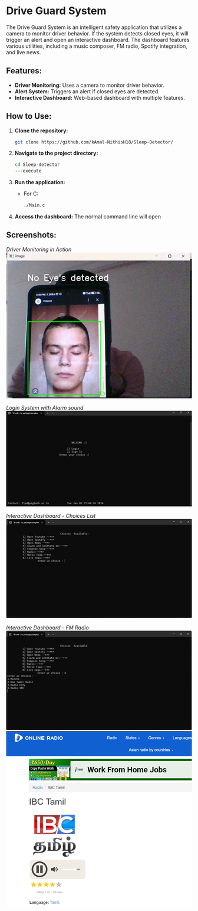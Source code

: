 # Drive Guard System

The Drive Guard System is an intelligent safety application that utilizes a camera to monitor driver behavior. If the system detects closed eyes, it will trigger an alert and open an interactive dashboard. The dashboard features various utilities, including a music composer, FM radio, Spotify integration, and live news.

## Features:

- **Driver Monitoring:** Uses a camera to monitor driver behavior.
- **Alert System:** Triggers an alert if closed eyes are detected.
- **Interactive Dashboard:** Web-based dashboard with multiple features.

## How to Use:

1. **Clone the repository:**
    ```bash
    git clone https://github.com/kAmal-NithisH18/Sleep-Detector/
    ```

2. **Navigate to the project directory:**
    ```bash
    cd Sleep-detector
    ---execute
    ```

3. **Run the application:**
    - For C:
        ```bash
        ./Main.c
        ```
   

4. **Access the dashboard:**
    The normal command line will open

## Screenshots:

*Driver Monitoring in Action*<br>
![Driver Monitoring](/screenshots/cpack1.png)

*Login System with Alarm sound*<br>
![Alert System](/screenshots/cpack2.png)

*Interactive Dashboard - Choices List*<br>
![Choices List](/screenshots/cpack4.png)

*Interactive Dashboard - FM Radio*<br>
![FM Radio](/screenshots/cpack5.png)
![FM Radio](/screenshots/cpack6.png)



